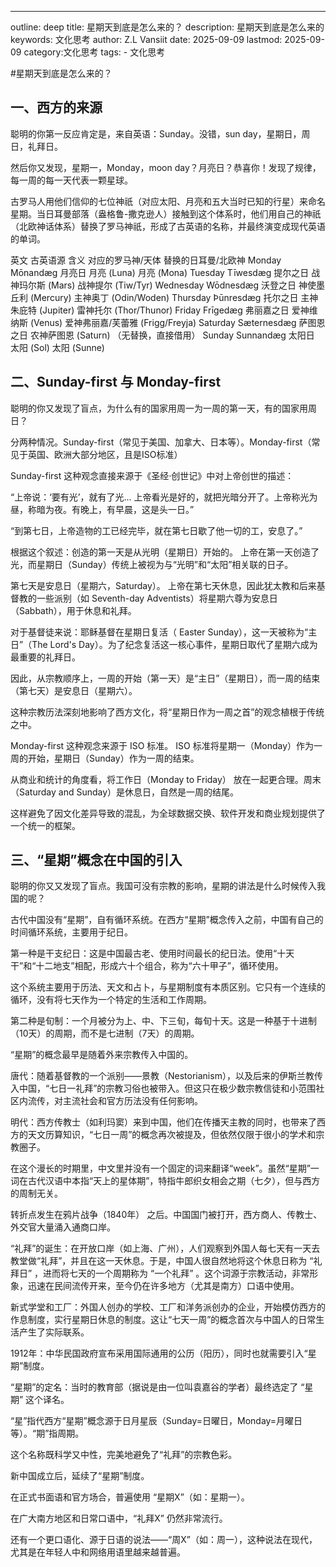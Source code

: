 ---
outline: deep
title: 星期天到底是怎么来的？
description: 星期天到底是怎么来的
keywords: 文化思考
author: Z.L Vansiit
date: 2025-09-09
lastmod: 2025-09-09
category:文化思考
tags:
    - 文化思考


#星期天到底是怎么来的？

## 一、西方的来源

聪明的你第一反应肯定是，来自英语：Sunday。没错，sun day，星期日，周日，礼拜日。

然后你又发现，星期一，Monday，moon day？月亮日？恭喜你！发现了规律，每一周的每一天代表一颗星球。

古罗马人用他们信仰的七位神祇（对应太阳、月亮和五大当时已知的行星）来命名星期。当日耳曼部落（盎格鲁-撒克逊人）接触到这个体系时，他们用自己的神祇（北欧神话体系）替换了罗马神祇，形成了古英语的名称，并最终演变成现代英语的单词。

英文	古英语源	含义	对应的罗马神/天体	替换的日耳曼/北欧神
Monday	Mōnandæg	月亮日	月亮 (Luna)	月亮 (Mona)
Tuesday	Tīwesdæg	提尔之日	战神玛尔斯 (Mars)	战神提尔 (Tiw/Tyr)
Wednesday	Wōdnesdæg	沃登之日	神使墨丘利 (Mercury)	主神奥丁 (Odin/Woden)
Thursday	Þūnresdæg	托尔之日	主神朱庇特 (Jupiter)	雷神托尔 (Thor/Thunor)
Friday	Frīgedæg	弗丽嘉之日	爱神维纳斯 (Venus)	爱神弗丽嘉/芙蕾雅 (Frigg/Freyja)
Saturday	Sæternesdæg	萨图恩之日	农神萨图恩 (Saturn)	（无替换，直接借用）
Sunday	Sunnandæg	太阳日	太阳 (Sol)	太阳 (Sunne)


## 二、Sunday-first 与 Monday-first

聪明的你又发现了盲点，为什么有的国家用周一为一周的第一天，有的国家用周日？

分两种情况。Sunday-first（常见于美国、加拿大、日本等）。Monday-first（常见于英国、欧洲大部分地区，且是ISO标准）

Sunday-first 这种观念直接来源于《圣经·创世记》中对上帝创世的描述：

“上帝说：‘要有光’，就有了光... 上帝看光是好的，就把光暗分开了。上帝称光为昼，称暗为夜。有晚上，有早晨，这是头一日。”

“到第七日，上帝造物的工已经完毕，就在第七日歇了他一切的工，安息了。”

根据这个叙述：创造的第一天是从光明（星期日）开始的。 上帝在第一天创造了光，而星期日（Sunday）传统上被视为与“光明”和“太阳”相关联的日子。

第七天是安息日（星期六，Saturday）。 上帝在第七天休息，因此犹太教和后来基督教的一些派别（如 Seventh-day Adventists）将星期六尊为安息日（Sabbath），用于休息和礼拜。

对于基督徒来说：耶稣基督在星期日复活（ Easter Sunday），这一天被称为“主日”（The Lord's Day）。为了纪念复活这一核心事件，星期日取代了星期六成为最重要的礼拜日。

因此，从宗教顺序上，一周的开始（第一天）是“主日”（星期日），而一周的结束（第七天）是安息日（星期六）。

这种宗教历法深刻地影响了西方文化，将“星期日作为一周之首”的观念植根于传统之中。

Monday-first 这种观念来源于 ISO 标准。 ISO 标准将星期一（Monday）作为一周的开始，星期日（Sunday）作为一周的结束。

从商业和统计的角度看，将工作日（Monday to Friday） 放在一起更合理。周末（Saturday and Sunday）是休息日，自然是一周的结尾。

这样避免了因文化差异导致的混乱，为全球数据交换、软件开发和商业规划提供了一个统一的框架。


## 三、“星期”概念在中国的引入

聪明的你又又发现了盲点。我国可没有宗教的影响，星期的讲法是什么时候传入我国的呢？

古代中国没有“星期”，自有循环系统。在西方“星期”概念传入之前，中国有自己的时间循环系统，主要用于纪日。

第一种是干支纪日：这是中国最古老、使用时间最长的纪日法。使用“十天干”和“十二地支”相配，形成六十个组合，称为“六十甲子”，循环使用。

这个系统主要用于历法、天文和占卜，与星期制度有本质区别。它只有一个连续的循环，没有将七天作为一个特定的生活和工作周期。

第二种是旬制：一个月被分为上、中、下三旬，每旬十天。这是一种基于十进制（10天）的周期，而不是七进制（7天）的周期。

“星期”的概念最早是随着外来宗教传入中国的。

唐代：随着基督教的一个派别——景教（Nestorianism），以及后来的伊斯兰教传入中国，“七日一礼拜”的宗教习俗也被带入。但这只在极少数宗教信徒和小范围社区内流传，对主流社会和官方历法没有任何影响。

明代：西方传教士（如利玛窦）来到中国，他们在传播天主教的同时，也带来了西方的天文历算知识，“七日一周”的概念再次被提及，但依然仅限于很小的学术和宗教圈子。

在这个漫长的时期里，中文里并没有一个固定的词来翻译“week”。虽然“星期”一词在古代汉语中本指“天上的星体期”，特指牛郎织女相会之期（七夕），但与西方的周制无关。

转折点发生在鸦片战争（1840年） 之后。中国国门被打开，西方商人、传教士、外交官大量涌入通商口岸。

“礼拜”的诞生：在开放口岸（如上海、广州），人们观察到外国人每七天有一天去教堂做“礼拜”，并且在这一天休息。于是，中国人很自然地将这个休息日称为 “礼拜日” ，进而将七天的一个周期称为 “一个礼拜” 。这个词源于宗教活动，非常形象，迅速在民间流传开来，至今仍在许多地方（尤其是南方）口语中使用。

新式学堂和工厂：外国人创办的学校、工厂和洋务派创办的企业，开始模仿西方的作息制度，实行星期日休息的制度。这让“七天一周”的概念首次与中国人的日常生活产生了实际联系。

1912年：中华民国政府宣布采用国际通用的公历（阳历），同时也就需要引入“星期”制度。

“星期”的定名：当时的教育部（据说是由一位叫袁嘉谷的学者）最终选定了 “星期” 这个译名。

“星”指代西方“星期”概念源于日月星辰（Sunday=日曜日，Monday=月曜日等）。“期”指周期。

这个名称既科学又中性，完美地避免了“礼拜”的宗教色彩。

新中国成立后，延续了“星期”制度。

在正式书面语和官方场合，普遍使用 “星期X”（如：星期一）。

在广大南方地区和日常口语中，“礼拜X” 仍然非常流行。

还有一个更口语化、源于日语的说法——“周X”（如：周一），这种说法在现代，尤其是在年轻人中和网络用语里越来越普遍。
